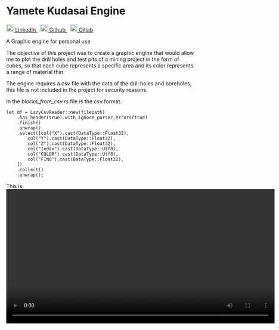 # Yamete Kudasai Engine

<p>
  <a href="https://www.linkedin.com/in/yairama/" rel="nofollow noreferrer">
    <img src="https://i.stack.imgur.com/gVE0j.png" alt="linkedin" class="icon" width="20" height="20"> LinkedIn
  </a> &nbsp; 
  <a href="https://github.com/Yairama" rel="nofollow noreferrer">
    <img src="https://github.githubassets.com/images/modules/logos_page/GitHub-Mark.png" alt="github" class="icon" width="20" height="20"> Github
  </a> &nbsp; 
  <a href="https://gitlab.com/Yairama" rel="nofollow noreferrer">
    <img src="https://cdn-icons-png.flaticon.com/512/5968/5968853.png" alt="gitlab" class="icon" width="20" height="20"> Gitlab
  </a>
</p>


A Graphic engine for personal use

The objective of this project was to create a graphic engine that would allow me to plot the drill holes and test pits of a mining project in the form of cubes, so that each cube represents a specific area and its color represents a range of material thin.

The engine requires a csv file with the data of the drill holes and boreholes, this file is not included in the project for security reasons.

In the *blocks_from_csv.rs* file is the csv format. 


    let df = LazyCsvReader::new(filepath)
        .has_header(true).with_ignore_parser_errors(true)
        .finish()
        .unwrap()
        .select([col("X").cast(DataType::Float32),
            col("Y").cast(DataType::Float32),
            col("Z").cast(DataType::Float32),
            col("Index").cast(DataType::Utf8),
            col("COLOR").cast(DataType::Utf8),
            col("FINO").cast(DataType::Float32),
        ])
        .collect()
        .unwrap();

This is:
<video src='https://user-images.githubusercontent.com/45445692/230262057-b609d2af-b562-4926-be97-0fd0747ee472.mp4' width=720></video>


